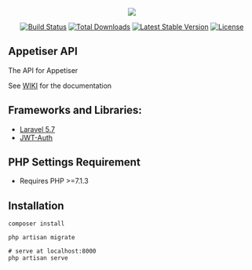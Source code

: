 <p align="center"><img src="https://laravel.com/assets/img/components/logo-laravel.svg"></p>

<p align="center">
<a href="https://travis-ci.org/laravel/framework"><img src="https://travis-ci.org/laravel/framework.svg" alt="Build Status"></a>
<a href="https://packagist.org/packages/laravel/framework"><img src="https://poser.pugx.org/laravel/framework/d/total.svg" alt="Total Downloads"></a>
<a href="https://packagist.org/packages/laravel/framework"><img src="https://poser.pugx.org/laravel/framework/v/stable.svg" alt="Latest Stable Version"></a>
<a href="https://packagist.org/packages/laravel/framework"><img src="https://poser.pugx.org/laravel/framework/license.svg" alt="License"></a>
</p>

## Appetiser API

The API for Appetiser

See [WIKI](https://documenter.getpostman.com/view/1412838/RWgnYgR2) for the documentation

## Frameworks and Libraries:

- [Laravel 5.7](https://laravel.com/docs/5.7)
- [JWT-Auth](https://github.com/tymondesigns/jwt-auth/wiki)

## PHP Settings Requirement

- Requires PHP >=7.1.3


## Installation


	composer install

	php artisan migrate

	# serve at localhost:8000
	php artisan serve


